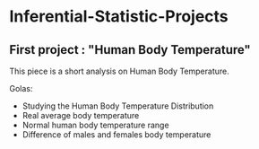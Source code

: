 # Inferential-Statistic-Projects

## First project : "Human Body Temperature"

This piece is a short analysis on Human Body Temperature. 

Golas: 

- Studying the Human Body Temperature Distribution 
- Real average body temperature
- Normal human body temperature range
- Difference of males and females body temperature

